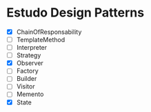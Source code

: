 # Estudo Design Patterns

- [x] ChainOfResponsability
- [ ] TemplateMethod
- [ ] Interpreter
- [ ] Strategy
- [x] Observer
- [ ] Factory
- [ ] Builder
- [ ] Visitor
- [ ] Memento
- [x] State

